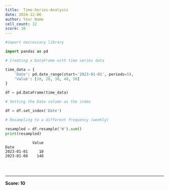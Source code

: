 ```yaml
---
title:  Time-Series-Analysis
date: 2024-12-06
author: Your Name
cell_count: 12
score: 10
---
```


```python
#import neccessary library
```


```python
import pandas as pd
```


```python
# Creating a DataFrame with time series data
```


```python
time_data = {
    'Date': pd.date_range(start='2023-01-01', periods=5),
    'Value': [10, 20, 30, 40, 50]
}
```


```python
df = pd.DataFrame(time_data)
```


```python
# Setting the Date column as the index
```


```python
df = df.set_index('Date')
```


```python
# Resampling to a different frequency (weekly)
```


```python
resampled = df.resample('W').sum()
print(resampled)
```

                Value
    Date             
    2023-01-01     10
    2023-01-08    140



```python

```


```python

```


```python

```


---
**Score: 10**
